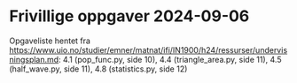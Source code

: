 # Frivillige oppgaver 2024-09-06
Opgaveliste hentet fra https://www.uio.no/studier/emner/matnat/ifi/IN1900/h24/ressurser/undervisningsplan.md:
4.1 (pop_func.py, side 10),
4.4 (triangle_area.py, side 11),
4.5 (half_wave.py, side 11),
4.8 (statistics.py, side 12)
